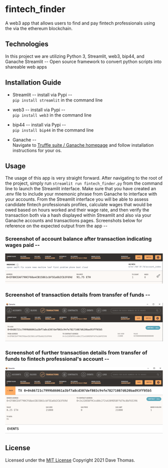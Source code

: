 # fintech_finder
A web3 app that allows users to find and pay fintech professionals using the via the ethereum blockchain.

## Technologies

In this project we are utilizing Python 3, Streamlit, web3, bip44, and Ganache
Streamlit -- Open source framework to convert python scripts into shareable web apps
## Installation Guide

* Streamlit -- install via Pypi --  
 `pip install streamlit` in the command line  

 * web3 -- install via Pypi --  
 `pip install web3` in the command line  

 * bip44 -- install via Pypi --  
 `pip install bip44` in the command line  

 * Ganache --  
 Navigate to [Truffle suite / Ganache homepage](https://trufflesuite.com/ganache/) and follow installation instructions for your os.

 ## Usage

The usage of this app is very straight forward.  After navigating to the root of the project, simply run `streamlit run fintech_finder.py` from the command line to launch the Streamlit interface.  Make sure that you have created an .env file to include your mnemonic phrase from Ganache to interface with your accounts.  From the Streamlit interface you will be able to assess candidate fintech professionals profiles, calculate wages that would be owed based on hours worked and their wage rate, and then verify the transaction both via a hash displayed within Streamlit and also via your Ganache accounts and transactions pages.  Screenshots below for reference on the expected output from the app --  

###  Screenshot of account balance after transaction indicating wages paid --  

!['Ganache accounts'](./Images/ganache_transaction1.PNG)  

###  Screenshot of transaction details from transfer of funds --  

!['Transaction details'](./Images/ganache_transaction2.PNG) 

###  Screenshot of further transaction details from transfer of funds to fintech professional's account --  
!['Detailed transaction info'](./Images/ganache_transaction3.PNG)  

## License

Licensed under the [MIT License](https://github.com/git/git-scm.com/blob/main/MIT-LICENSE.txt)  Copyright 2021 Dave Thomas.
